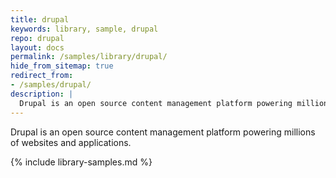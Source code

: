 ```yaml
---
title: drupal
keywords: library, sample, drupal
repo: drupal
layout: docs
permalink: /samples/library/drupal/
hide_from_sitemap: true
redirect_from:
- /samples/drupal/
description: |
  Drupal is an open source content management platform powering millions of websites and applications.
---
```


Drupal is an open source content management platform powering millions of websites and applications.


{% include library-samples.md %}
